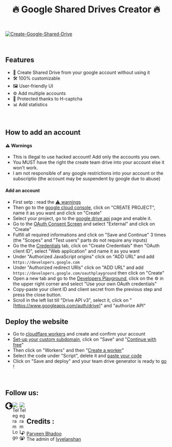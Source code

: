 <h1 align="center">🔥 Google Shared Drives Creator 🔥<br></h1> 

<br />

<!-- > ## A simple script to automate the google Shared Drives creation. -->
[![Create-Google-Shared-Drive](https://i.imgur.com/GB6clwg.png)](https://github.com/MsGsuite/MsGsuite)

<br />


## Features
- 🔭 Create Shared Drive from your google account without using it
- 🛠 100% customizable 
- 🖼 User-friendly UI
- ⚙️ Add multiple accounts
- 🔐 Protected thanks to H-captcha 
- 📊 Add statistics

<br />

<!-- [![Indrajeet's github stats](https://github-readme-stats.vercel.app/api?username=msgsuite&count_private=true&include_all_commits=true&theme=radical)](https://t.me/msgsuite)-->

## How to add an account
#### ⚠️ Warnings
 - This is illegal to use hacked account! Add only the accounts you own.
 - You MUST have the right the create team drive into your account else it won't work.
 - I am not responsible of any google restrictions into your account or the subscriptio (the account may be suspendent by google due to abuse)

#### Add an account
- First setp : read the [⚠️ warnings](https://github.com/MsGsuite/MsGsuite#%EF%B8%8F-warnings)
- Then go to the [google cloud console](https://console.developers.google.com/apis/credentials), click on "CREATE PROJECT", name it as you want and click on "Create"
- Select your project, go to the [google drive api](https://console.developers.google.com/apis/library/drive.googleapis.com?q=drive) page and enable it.
- Go to the [OAuth Consent Screen](https://console.cloud.google.com/apis/credentials/consent) and select "External" and click on "Create"
- Fulfill all required informations and click on "Save and Continue" 3 times (the "Scopes" and "Test users" parts do not require any inputs)
- Go the the [Credentials](https://console.cloud.google.com/apis/credentials) tab, click on "Create Credentials" then "OAuth client ID", select "Web application" and name it as you want
- Under "Authorized JavaScript origins" click on "ADD URL" and add `https://developers.google.com`
- Under "Authorized redirect URIs" click on "ADD URL" and add `https://developers.google.com/oauthplayground` then click on "Create"
- Open a new tab and go to the [Developers Playground](https://developers.google.com/oauthplayground), click on the ⚙️ in the upper right corner and select "Use your own OAuth credentials"
- Copy-paste your client ID and client secret from the previous step and press the close button.
- Scroll in the left list till "Drive API v3", select it, click on "[https://www.googleapis.com/auth/drive]" and "authorize API"


## Deploy the website 
* Go to [cloudflare workers](https://workers.cloudflare.com/) and create and confirm your account
* [Set-up your custom subdomain](https://i.imgur.com/5g6MWG7.png), click on "Save" and "[Continue with free](https://i.imgur.com/pFR63in.png)"
* Then click on "Workers" and then "[Create a worker](https://i.imgur.com/8VExHx2.png)"<br />
* Select the code under "Script", delete it and [paste your code](https://i.imgur.com/q2P8Xt5.png)
* Click on "Save and deploy" and your team drive generator is ready to [go](https://td.msgsuite.workers.dev) !
<br />


## Follow us:
[<img align="left" alt="Website Logo" width="22px" src="https://raw.githubusercontent.com/iconic/open-iconic/master/svg/globe.svg" />][website]
[<img align="left" alt="Telegram Logo" width="22px" src="https://upload.wikimedia.org/wikipedia/commons/8/83/Telegram_2019_Logo.svg" />][telegram]
[<img align="left" alt="Telegram Logo" width="22px" src="https://www.searchpng.com/wp-content/uploads/2019/02/Message-Chat-Icon-PNG-Image-1024x941.png" />][telegramchat]
<br />
<!-- Optional if you have blogs -->
## Credits :
* [Parveen Bhadoo](https://github.com/ParveenBhadooOfficial/Create-Google-Shared-Drive)
* The admin of [lvyelanshan](https://t.me/lvyelanshan_share)
<!-- BLOG-POST-LIST:START -->
<!-- BLOG-POST-LIST:END -->
<!-- This section you create this variables that are used above -->
[website]: https://td.msgsuite.workers.dev
[telegram]: https://t.me/MsGsuite
[telegramchat]: https://t.me/MsGsuiteChat
